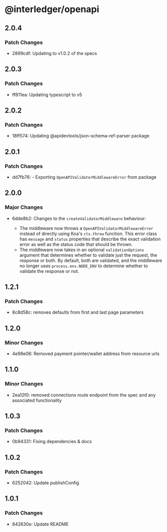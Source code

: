 # @interledger/openapi

## 2.0.4

### Patch Changes

- 2899cdf: Updating to v1.0.2 of the specs

## 2.0.3

### Patch Changes

- ff811ea: Updating typescript to v5

## 2.0.2

### Patch Changes

- 18ff574: Updating @apidevtools/json-schema-ref-parser package

## 2.0.1

### Patch Changes

- dd7fb76: - Exporting `OpenAPIValidatorMiddlewareError` from package

## 2.0.0

### Major Changes

- 6dde8b2: Changes to the `createValidatorMiddleware` behaviour:

  - The middleware now throws a `OpenAPIValidatorMiddlewareError` instead of directly using Koa's `ctx.throw` function. This error class has `message` and `status` properties that describe the exact validation error as well as the status code that should be thrown.
  - The middleware now takes in an optional `validationOptions` argument that determines whether to validate just the request, the response or both. By default, both are validated, and the middleware no longer uses `process.env.NODE_ENV` to determine whether to validate the response or not.

## 1.2.1

### Patch Changes

- 8c8d58c: removes defaults from first and last page parameters

## 1.2.0

### Minor Changes

- 4e98e06: Removed payment pointer/wallet address from resource urls

## 1.1.0

### Minor Changes

- 2ea12f0: removed connections route endpoint from the spec and any associated functionality

## 1.0.3

### Patch Changes

- 0b94331: Fixing dependencies & docs

## 1.0.2

### Patch Changes

- 6252042: Update publishConfig

## 1.0.1

### Patch Changes

- 842630e: Update README
